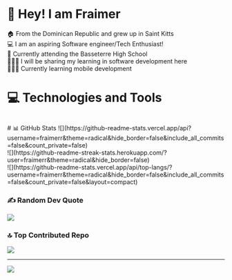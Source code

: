 # 💫 Hey! I am Fraimer
🏠 From the Dominican Republic and grew up in Saint Kitts<br>💻 I am an aspiring Software engineer/Tech Enthusiast!<br>🏫 Currently attending the Basseterre High School<br>💁🏽‍♂️ I will be sharing my learning in software development here<br>👨🏽‍💻 Currently learning mobile development


# 💻 Technologies and Tools
<p>
  <img href="skillicons.dev/icons?i=js,ts,py,mongodb,react,nextjs,prisma,discord,discordjs,bots,django,express,flask,git,github,pycharm,supabase,tailwind,vscode,yarn,zig"/>
</p>
# 📊 GitHub Stats
![](https://github-readme-stats.vercel.app/api?username=fraimerr&theme=radical&hide_border=false&include_all_commits=false&count_private=false)<br/>
![](https://github-readme-streak-stats.herokuapp.com/?user=fraimerr&theme=radical&hide_border=false)<br/>
![](https://github-readme-stats.vercel.app/api/top-langs/?username=fraimerr&theme=radical&hide_border=false&include_all_commits=false&count_private=false&layout=compact)

### ✍️ Random Dev Quote
![](https://quotes-github-readme.vercel.app/api?type=horizontal&theme=radical)

### 🔝 Top Contributed Repo
![](https://github-contributor-stats.vercel.app/api?username=fraimerr&limit=5&theme=radical&combine_all_yearly_contributions=true)

---
[![](https://visitcount.itsvg.in/api?id=fraimerr&icon=5&color=6)](https://visitcount.itsvg.in)

<!-- Proudly created with GPRM ( https://gprm.itsvg.in ) -->
